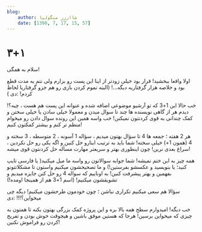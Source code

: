 ```yaml
---
blog:
    author: شااززز منگولیا
    date: [1390, 7, 17, 15, 57]
---
```

# ۳+۱

<div class="cnt">
<p>سلام به همگی!</p>
<p>اولا واقعا ببخشید! قرار بود خیلی زودتر از اینا این پست رو بزارم ولی نتم یه مدت قطع بود و خلاصه هزار گرفتاریه دیگه...! (البته تموم کردن بازی رو هم جزو گرفتاریا لحاظ کردم! :دی )</p>
<p>خب حالا این 1+3 که تو آرشیو موضوعی اضافه شده و عنوانه این پست هم هست ، چیه؟! دیدم هر از گاهی نویسنده ها چند تا سوال میدن و معمولا خیلی سادن یا خیلی سختن و کمک چندانی به قوی کردنتون نمیکنن! خب واسه همین این رونده سوال دادن رو میخوام منظم تر کنم و بیشتر کمکتون کنیم!</p>
<p>هر 2 هفته ؛ جمعه ها 4 تا سؤال بهتون میدیم ، سؤاله 1 آسونه ، 2 متوسطه ، 3 سخته و 4 (همون 1+) خیلی سخته! شما باید به ترتیب اینارو حل کنین و اگه یکی رو حل نکردین ، سراغ بعدی نرین! چون اینطوری بهتر و سریعتر مهارت مسأله حل کردنتون قوی میشه!</p>
<p>همه چیز به این ختم نمیشه! شما جوابه سوالاتون رو واسه ما میل میکنید( یا فارسی تایپ کنید؛ یا بنویسید و عکسشو بفرستین!) و ما تصحیحشون میکنیم واستون تا مشکلاتتونو بفهمین و بهتر پیشرفت کنین! به اوناییم که سواله 4 رو حل کنن جایزه میدیم و تشویقشون میکنیم! (اسم 1+3 هم از همینجا اومده!)</p>
<p>سؤالا هم سعی میکنیم تکراری نباشن ؛ چون خودمون طرحشون میکنیم! دیگه چی میخواین؟!!! :دی</p>
<p>خب دیگه! امیدوارم سطح همه بالا بره و این پروژه کمک بزرگی بهتون بکنه تا همتون به چیزی که میخواین برسین! هرجا که هستین موفق باشین و هیجوقت خوش بودن و تفریح کردن رو فراموش نکنین!</p>
<p></p>
</div>
